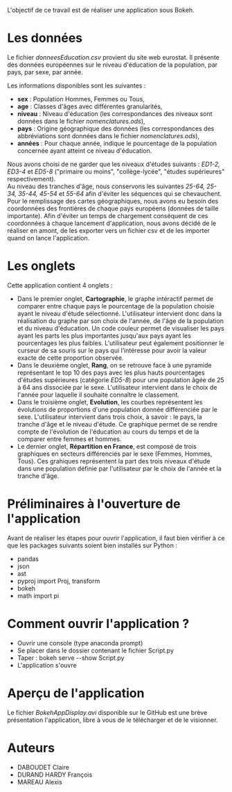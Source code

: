L'objectif de ce travail est de réaliser une application sous Bokeh.

# Les données
Le fichier *donneesEducation.csv* provient du site web eurostat. Il présente des données européennes sur le niveau d'éducation de la population, par pays, par sexe, par année.

Les informations disponibles sont les suivantes :
- **sex** : Population Hommes, Femmes ou Tous,
- **age** : Classes d'âges avec différentes granularités,
- **niveau** : Niveau d'éducation (les correspondances des niveaux sont données dans le fichier *nomenclatures.ods*),
- **pays** : Origine géographique des données (les correspondances des abbréviations sont données dans le fichier *nomenclatures.ods*),
- **années** : Pour chaque année, indique le pourcentage de la population concernée ayant atteint ce niveau d'éducation.

Nous avons choisi de ne garder que les niveaux d'études suivants : *ED1-2, ED3-4* et *ED5-8* ("primaire ou moins", "collège-lycée", "études supérieures" respectivement).  
Au niveau des tranches d'âge, nous  conservons les suivantes *25-64, 25-34, 35-44, 45-54* et *55-64* afin d'éviter les séquences qui se chevauchent.  
Pour le remplissage des cartes géographiques, nous avons eu besoin des coordonnées des frontières de chaque pays européens (données de taille importante). Afin d'éviter un  temps de chargement conséquent de ces coordonnées à chaque lancement d'application, nous avons décidé de le réaliser en amont, de les exporter vers un fichier csv et de les importer quand on lance l'application.

# Les onglets
Cette application contient 4 onglets :
- Dans le premier onglet, **Cartographie**, le graphe intéractif permet de comparer entre chaque pays le pourcentage de la population choisie ayant le niveau d'étude sélectionné. L'utilisateur intervient donc dans la réalisation du graphe par son choix de l'année, de l'âge de la population et du niveau d'éducation. Un code couleur permet de visualiser les pays ayant les parts les plus importantes jusqu'aux pays ayant les pourcentages les plus faibles. L'utilisateur peut également positionner le curseur de sa souris sur le pays qui l’intéresse pour avoir la valeur exacte de cette proportion observée.
- Dans le deuxième onglet, **Rang**, on se retrouve face à une pyramide représentant le top 10 des pays avec les plus hauts pourcentages d'études supérieures (catégorie *ED5-8*) pour une population âgée de 25 à 64 ans dissociée par le sexe. L'utilisateur intervient dans le choix de l'année pour laquelle il souhaite connaître le classement.
- Dans le troisième onglet, **Evolution**, les courbes représentent les évolutions de proportions d'une population donnée différenciée par le sexe. L'utilisateur intervient dans trois choix, à savoir : le pays, la tranche d'âge et le niveau d'étude. Ce graphique permet de se rendre compte de l'évolution de l'éducation au cours du temps et de la comparer entre femmes et hommes.
- Le dernier onglet, **Répartition en France**, est composé de trois graphiques en secteurs différenciés par le sexe (Femmes, Hommes, Tous). Ces grahiques représentent la part des trois niveaux d'étude dans une population définie par l'utilisateur par le choix de l'année et la tranche d'âge.

# Préliminaires à l'ouverture de l'application
Avant de réaliser les étapes pour ouvrir l'application, il faut bien vérifier à ce que les packages suivants soient bien installés sur Python :
- pandas
- json
- ast
- pyproj import Proj, transform 
- bokeh
- math import pi

# Comment ouvrir l'application ?
- Ouvrir une console (type anaconda prompt)
- Se placer dans le dossier contenant le fichier Script.py
- Taper : bokeh serve --show Script.py
- L'application s'ouvre

# Aperçu de l'application
Le fichier *BokehAppDisplay.avi* disponible sur le GitHub est une brève présentation l'application, libre à vous de le télécharger et de le visionner.

# Auteurs
- DABOUDET Claire
- DURAND HARDY François
- MAREAU Alexis
